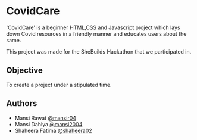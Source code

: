 # CovidCare

'CovidCare' is a beginner HTML,CSS and Javascript project which lays down Covid resources in a friendly manner and educates users about the same. 

This project was made for the SheBuilds Hackathon that we participated in.  


## Objective

To create a project under a stipulated time. 

## Authors

- Mansi Rawat [@mansir04](https://github.com/mansir04)
- Mansi Dahiya [@mansi2004](https://github.com/mansi2004)
- Shaheera Fatima [@shaheera02](https://github.com/shaheera02)
